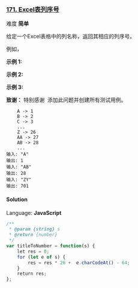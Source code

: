### [171\. Excel表列序号](https://leetcode-cn.com/problems/excel-sheet-column-number/submissions/)

难度 **简单**

给定一个Excel表格中的列名称，返回其相应的列序号。

例如，

**示例 1:**

**示例 2:**

**示例 3:**

**致谢：**
特别感谢  添加此问题并创建所有测试用例。

```
    A -> 1
    B -> 2
    C -> 3
    ...
    Z -> 26
    AA -> 27
    AB -> 28
    ...
输入: "A"
输出: 1
输入: "AB"
输出: 28
输入: "ZY"
输出: 701
```

#### Solution

Language: **JavaScript**

```javascript
/**
 * @param {string} s
 * @return {number}
 */
var titleToNumber = function(s) {
    let res = 0;
    for (let e of s) {
        res = res * 26 +  e.charCodeAt() - 64;
    }
    return res;
};
```
